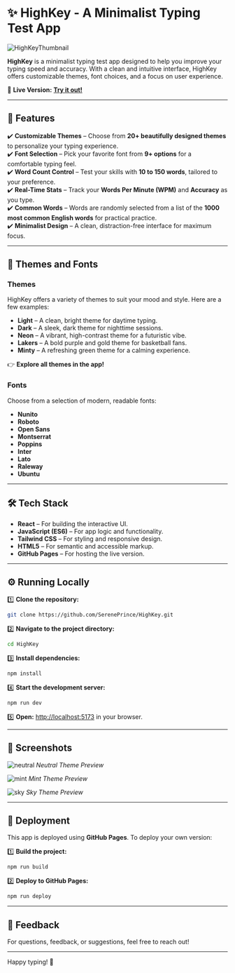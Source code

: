 # ✨ **HighKey - A Minimalist Typing Test App**

![HighKeyThumbnail](https://github.com/user-attachments/assets/2d13435e-7342-4ef2-8951-748fcaecebba)

**HighKey** is a minimalist typing test app designed to help you improve your typing speed and accuracy. With a clean and intuitive interface, HighKey offers customizable themes, font choices, and a focus on user experience.

🚀 **Live Version:** [**Try it out!**](https://sereneprince.github.io/HighKey/)

---

## 🎯 **Features**

✔️ **Customizable Themes** – Choose from **20+ beautifully designed themes** to personalize your typing experience.  
✔️ **Font Selection** – Pick your favorite font from **9+ options** for a comfortable typing feel.  
✔️ **Word Count Control** – Test your skills with **10 to 150 words**, tailored to your preference.  
✔️ **Real-Time Stats** – Track your **Words Per Minute (WPM)** and **Accuracy** as you type.  
✔️ **Common Words** – Words are randomly selected from a list of the **1000 most common English words** for practical practice.  
✔️ **Minimalist Design** – A clean, distraction-free interface for maximum focus.

---

## 🎨 **Themes and Fonts**

### **Themes**

HighKey offers a variety of themes to suit your mood and style. Here are a few examples:

- **Light** – A clean, bright theme for daytime typing.
- **Dark** – A sleek, dark theme for nighttime sessions.
- **Neon** – A vibrant, high-contrast theme for a futuristic vibe.
- **Lakers** – A bold purple and gold theme for basketball fans.
- **Minty** – A refreshing green theme for a calming experience.

👉 **Explore all themes in the app!**

### **Fonts**

Choose from a selection of modern, readable fonts:

- **Nunito**
- **Roboto**
- **Open Sans**
- **Montserrat**
- **Poppins**
- **Inter**
- **Lato**
- **Raleway**
- **Ubuntu**

---

## 🛠️ **Tech Stack**

- **React** – For building the interactive UI.
- **JavaScript (ES6)** – For app logic and functionality.
- **Tailwind CSS** – For styling and responsive design.
- **HTML5** – For semantic and accessible markup.
- **GitHub Pages** – For hosting the live version.

---

## ⚙️ **Running Locally**

1️⃣ **Clone the repository:**

```bash
git clone https://github.com/SerenePrince/HighKey.git
```

2️⃣ **Navigate to the project directory:**

```bash
cd HighKey
```

3️⃣ **Install dependencies:**

```bash
npm install
```

4️⃣ **Start the development server:**

```bash
npm run dev
```

5️⃣ **Open:** [http://localhost:5173](http://localhost:5173) in your browser.

---

## 📸 **Screenshots**

![neutral](https://github.com/user-attachments/assets/446c1cfd-1f1b-4c52-8892-d04425e89951)
_Neutral Theme Preview_

![mint](https://github.com/user-attachments/assets/402cf95a-ea78-4a02-8888-6c306c92ca9e)
_Mint Theme Preview_

![sky](https://github.com/user-attachments/assets/3f2a5808-fd54-45e2-85b7-7f56b72ce9ff)
_Sky Theme Preview_

---

## 🚀 **Deployment**

This app is deployed using **GitHub Pages**. To deploy your own version:

1️⃣ **Build the project:**

```bash
npm run build
```

2️⃣ **Deploy to GitHub Pages:**

```bash
npm run deploy
```

---

## 📝 **Feedback**

For questions, feedback, or suggestions, feel free to reach out!

---

Happy typing! 🎉
